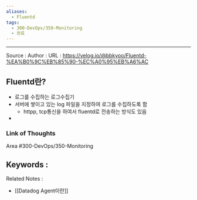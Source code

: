 ```yaml
---
aliases:
  - Fluentd
tags:
  - 300-DevOps/350-Monitoring
  - 완료
---
```



---


Source :
Author : 
URL : https://velog.io/@bbkyoo/Fluentd-%EA%B0%9C%EB%85%90-%EC%A0%95%EB%A6%AC

## Fluentd란?
- 로그를 수집하는 로그수집기
- 서버에 쌓이고 있는 log 파일을 지정하여 로그를 수집하도록 함
	- httpp, tcp통신을 하여서 fluentd로 전송하는 방식도 있음
- 

### Link of Thoughts
Area  #300-DevOps/350-Monitoring 

Keywords :
- 

Related Notes : 
- [[Datadog Agent이란]]